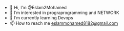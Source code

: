 - 👋 Hi, I’m @Eslam2Mohamed
- 👀 I’m interested in prograprogramming and NETWORK
- 🌱 I’m currently learning Devops
- 📫 How to reach me eslammohamed8182@gmail.com

